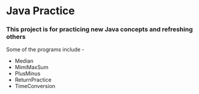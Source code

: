 # Java Practice

<h3>This project is for practicing new Java concepts and refreshing others</h3>

<p>Some of the programs include - </p>
<ul>
  <li>Median</li>
  <li>MimiMaxSum</li>
   <li>PlusMinus</li>
   <li>ReturnPractice</li>
   <li>TimeConversion</li>
</ul>



